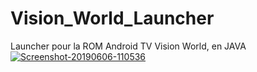 # Vision_World_Launcher
Launcher pour la ROM Android TV Vision World, en JAVA
<a href="https://ibb.co/7WKHp29"><img src="https://i.ibb.co/DCQNM5q/Screenshot-20190606-110536.png" alt="Screenshot-20190606-110536" border="0"></a>
